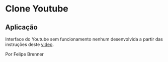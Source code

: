 # Clone Youtube

## Aplicação
Interface do Youtube sem funcionamento nenhum desenvolvida a partir das instruções deste [video](https://www.youtube.com/watch?v=u9FnmBdBl5k).

Por Felipe Brenner
